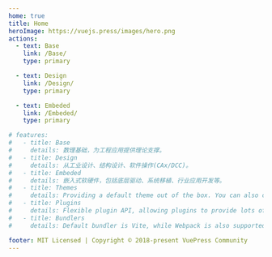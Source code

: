```yaml
---
home: true
title: Home
heroImage: https://vuejs.press/images/hero.png
actions:
  - text: Base
    link: /Base/
    type: primary

  - text: Design
    link: /Design/
    type: primary

  - text: Embeded
    link: /Embeded/
    type: primary

# features:
#   - title: Base
#     details: 数理基础，为工程应用提供理论支撑。
#   - title: Design
#     details: 从工业设计、结构设计、软件操作(CAx/DCC)。
#   - title: Embeded
#     details: 嵌入式软硬件，包括底层驱动、系统移植、行业应用开发等。
#   - title: Themes
#     details: Providing a default theme out of the box. You can also choose a community theme or create your own one.
#   - title: Plugins
#     details: Flexible plugin API, allowing plugins to provide lots of plug-and-play features for your site.
#   - title: Bundlers
#     details: Default bundler is Vite, while Webpack is also supported. Choose the one you like!

footer: MIT Licensed | Copyright © 2018-present VuePress Community
---
```


<!-- This is the content of home page. Check [Home Page Docs][default-theme-home] for more details.

[default-theme-home]: https://vuejs.press/reference/default-theme/frontmatter.html#home-page -->

